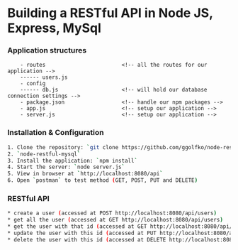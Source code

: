 # Building a RESTful API in Node JS, Express, MySql### Application structures```    - routes                        <!-- all the routes for our application -->    ------ users.js        - config    ------ db.js                    <!-- will hold our database connection settings -->    - package.json                  <!-- handle our npm packages -->    - app.js                        <!-- setup our application -->    - server.js                     <!-- setup our application -->```### Installation & Configuration```bash1. Clone the repository: `git clone https://github.com/ggolfko/node-restful-mysql.git`2. `node-restful-mysql`3. Install the application: `npm install`4. Start the server: `node server.js`5. View in browser at `http://localhost:8080/api`6. Open `postman` to test method (GET, POST, PUT and DELETE)```### RESTful API```bash* create a user (accessed at POST http://localhost:8080/api/users)* get all the user (accessed at GET http://localhost:8080/api/users)* get the user with that id (accessed at GET http://localhost:8080/api/users/:user_id)* update the user with this id (accessed at PUT http://localhost:8080/api/users/:user_id)* delete the user with this id (accessed at DELETE http://localhost:8080/api/users/:user_id)```